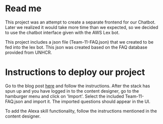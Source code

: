 # Read me
This project was an attempt to create a separate frontend for our Chatbot. Later we
realized it would take more time than we expected, so we decided to use the chatbot interface
given with the AWS Lex bot.

This project includes a json file (Team-11-FAQ.json) that we created to be fed into the
lex bot. This json was created based on the FAQ database provided from UNHCR.

# Instructions to deploy our project
Go to the blog post [here](https://aws.amazon.com/blogs/machine-learning/creating-a-question-and-answer-bot-with-amazon-lex-and-amazon-alexa/) and follow the instructions.
After the stack has spun up and you have logged in to the content designer, go to the hamburger menu and click on 'Import'.
Select the included Team-11-FAQ.json and import it. The imported questions should appear in the UI.

To add the Alexa skill functionality, follow the instructions mentioned in the content designer.

